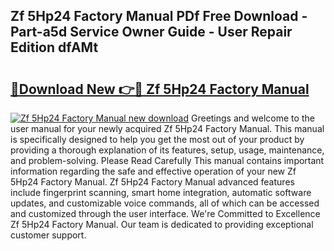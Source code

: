 ## Zf 5Hp24 Factory Manual PDf Free Download - Part-a5d Service Owner Guide - User Repair Edition dfAMt

# <h2><a href="http://bc57170.oget.top/?id=Zf+5Hp24+Factory+Manual">🔗Download New 👉🔴 Zf 5Hp24 Factory Manual</a></h2>

[![Zf 5Hp24 Factory Manual new download](https://i.imgur.com/5g1atiW.png)](http://bc57170.oget.top/?id=Zf+5Hp24+Factory+Manual)
Greetings and welcome to the user manual for your newly acquired Zf 5Hp24 Factory Manual. This manual is specifically designed to help you get the most out of your product by providing a thorough explanation of its features, setup, usage, maintenance, and problem-solving. Please Read Carefully This manual contains important information regarding the safe and effective operation of your new Zf 5Hp24 Factory Manual. Zf 5Hp24 Factory Manual advanced features include fingerprint scanning, smart home integration, automatic software updates, and customizable voice commands, all of which can be accessed and customized through the user interface. We're Committed to Excellence Zf 5Hp24 Factory Manual. Our team is dedicated to providing exceptional customer support.
